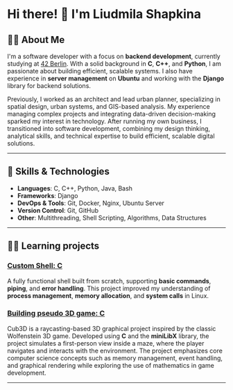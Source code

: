 # Hi there! 👋 I'm Liudmila Shapkina

## 🧑‍💻 About Me
I'm a software developer with a focus on **backend development**, currently studying at [42 Berlin](https://www.42berlin.de/). With a solid background in **C**, **C++**, and **Python**, I am passionate about building efficient, scalable systems. I also have experience in **server management** on **Ubuntu** and working with the **Django** library for backend solutions.

Previously, I worked as an architect and lead urban planner, specializing in spatial design, urban systems, and GIS-based analysis. My experience managing complex projects and integrating data-driven decision-making sparked my interest in technology. After running my own business, I transitioned into software development, combining my design thinking, analytical skills, and technical expertise to build efficient, scalable digital solutions.

---

## 🔧 Skills & Technologies

- **Languages**: C, C++, Python, Java, Bash
- **Frameworks**: Django
- **DevOps & Tools**: Git, Docker, Nginx, Ubuntu Server
- **Version Control**: Git, GitHub
- **Other**: Multithreading, Shell Scripting, Algorithms, Data Structures

---

## 🧑‍🎓 Learning projects

### [Custom Shell: C](https://github.com/shapkina-l/minishell)
A fully functional shell built from scratch, supporting **basic commands**, **piping**, and **error handling**. This project improved my understanding of **process management**, **memory allocation**, and **system calls** in Linux.

### [Building pseudo 3D game: C](https://github.com/shapkina-l/cub3d)
Cub3D is a raycasting-based 3D graphical project inspired by the classic Wolfenstein 3D game. Developed using **C** and the **miniLibX** library, the project simulates a first-person view inside a maze, where the player navigates and interacts with the environment. The project emphasizes core computer science concepts such as memory management, event handling, and graphical rendering while exploring the use of mathematics in game development.

---
